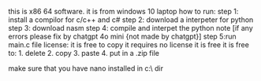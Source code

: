 this is x86 64 software.
it is from windows 10 laptop
how to run:
  step 1: install a compilor for c/c++ and c#
  step 2: download a interpeter for python
  step 3: download nasm
  step 4: compile and interpet the python
  note [if any errors please fix by chatgpt 4o mini {not made by chatgpt}]
  step 5:run main.c file
license:
     it is free to copy
     it requires no license
     it is free
     it is free to:
         1. delete
         2. copy
         3. paste
         4. put in a .zip file

make sure that you have nano installed in c:\ dir
